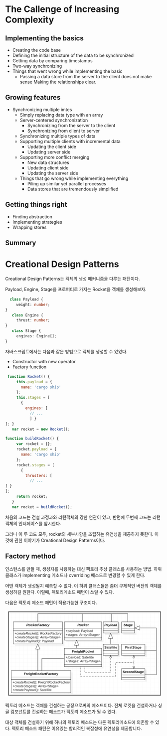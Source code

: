 # The Callenge of Increasing Complexity

## Implementing the basics
- Creating the code base
- Defining the initial structure of the data to be synchronized
- Getting data by comparing timestamps
- Two-way synchronizing
- Things that went wrong while implementing the basic
    - Passing a data store from the server to the client does not make sense Making the relationships clear.

## Growing features
- Synchronizing multiple imtes
    - Simply replacing data type with an array
    - Server-centered synchronization
        - Synchronizing from the server to the client
        - Synchronizing from client to server
    - Synchronizing multiple types of data
    - Supporting multiple clients with incremental data
        - Updating the client side
        - Updating server side
    - Supporting more conflict merging
        - New data structures
        - Updating client side
        - Updating the server side
    - Things that go wrong while implementing everything
        - Piling up similar yet parallel processes
        - Data stores that are tremendously simplified

## Getting things right
- Finding abstraction
- Implementing strategies
- Wrapping stores

## Summary

# Creational Design Patterns
Creational Design Patterns는 객체의 생성 메커니즘을 다루는 패턴이다.

Payload, Engine, Stage을 프로퍼티로 가지는 Rocket을 객체를 생성해보자.
```ts
  class Payload {
     weight: number;
}
   class Engine {
     thrust: number;
}
   class Stage {
     engines: Engine[];
}
```

자바스크립트에서는 다음과 같은 방법으로 객체를 생성할 수 있었다.
- Constructor with new operator 
- Factory function

```js
 function Rocket() {
     this.payload = {
       name: 'cargo ship'
     };
     this.stages = [
       {
         engines: [
           // ...
           ] }
]; }
   var rocket = new Rocket();
```

```js
function buildRocket() {
     var rocket = {};
     rocket.payload = {
       name: 'cargo ship'
     };
     rocket.stages = [
       {
         thrusters: [
           // ...
] }
];
     return rocket;
   }
   var rocket = buildRocket();
```

처음의 코드는 건설 과정과와 리턴객체의 강한 연관이 있고, 반면에 두번째 코드는 리턴객체의 인터페이스를 암시한다.

그러나 이 두 코드 모두, rocket의 세부사항을 조립하는 유연성을 제공하지 못한다. 이것에 관한 이야기가 Creational Design Patterns이다.

## Factory method
인스턴스를 만들 때, 생성자를 사용하는 대신 팩토리 추상 클래스를 사용하는 방법. 하위 클래스가 implementing 메소드나 overriding 메소드로 변경할 수 있게 한다.

어떤 객체가 생성될지 예측할 수 없다. 이 하위 클래스들은 좀더 구체적인 버전의 객체를 생성하길 원한다. 이럴때, 펙토리메소드 패턴이 쓰일 수 있다.

다음은 펙토리 메소드 패턴이 적용가능한 구조이다.

![factory method pattern](/images/factory-mathod-pattern.png)

펙토리 메소드는 객체를 건설하는 공장으로써의 메소드이다.  전체 로켓을 건설하거나 싱글 컴포넌트를 건설하는 메소드가 팩토리 메소드가 될 수 있다.

대상 객체를 건설하기 위해 하나의 펙토리 메소드는 다른 펙토리메소드에 의존할 수 있다. 펙토리 메소드 패턴은 이유있는 합리적인 복잡성에 유연성을 제공합니다. 